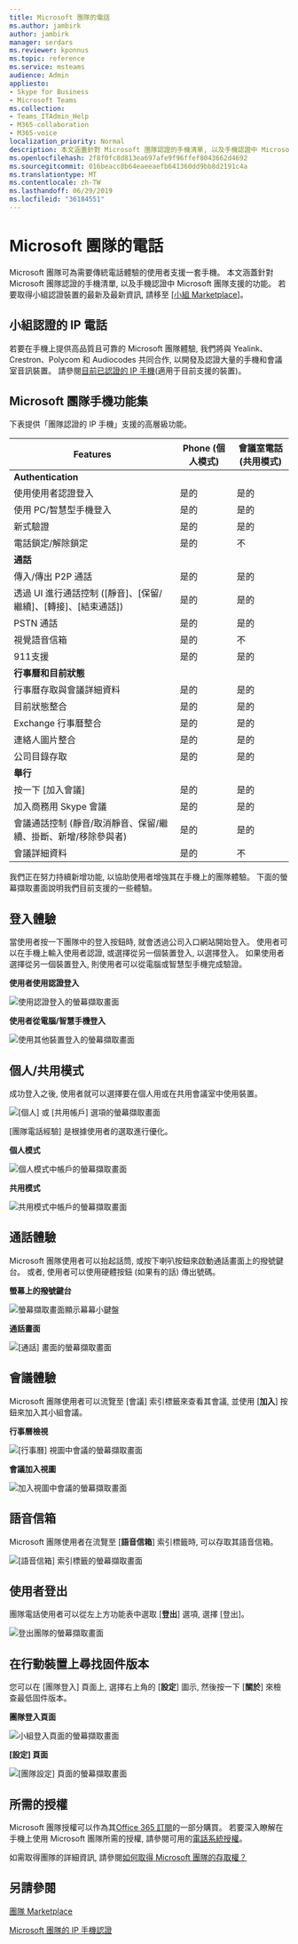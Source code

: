 ```yaml
---
title: Microsoft 團隊的電話
ms.author: jambirk
author: jambirk
manager: serdars
ms.reviewer: kponnus
ms.topic: reference
ms.service: msteams
audience: Admin
appliesto:
- Skype for Business
- Microsoft Teams
ms.collection:
- Teams_ITAdmin_Help
- M365-collaboration
- M365-voice
localization_priority: Normal
description: 本文涵蓋針對 Microsoft 團隊認證的手機清單, 以及手機認證中 Microsoft 團隊支援的功能。
ms.openlocfilehash: 2f8f0fc8d813ea697afe9f96ffef8043662d4692
ms.sourcegitcommit: 016beacc8b64eaeeaefb641360dd9bb8d2191c4a
ms.translationtype: MT
ms.contentlocale: zh-TW
ms.lasthandoff: 06/29/2019
ms.locfileid: "36184551"
---
```

# <a name="phones-for-microsoft-teams"></a>Microsoft 團隊的電話

Microsoft 團隊可為需要傳統電話體驗的使用者支援一套手機。 本文涵蓋針對 Microsoft 團隊認證的手機清單, 以及手機認證中 Microsoft 團隊支援的功能。 若要取得小組認證裝置的最新及最新資訊, 請移至 [[小組 Marketplace](http://office.com/teamsdevices)]。

## <a name="teams-certified-ip-phones"></a>小組認證的 IP 電話

若要在手機上提供高品質且可靠的 Microsoft 團隊體驗, 我們將與 Yealink、Crestron、Polycom 和 Audiocodes 共同合作, 以開發及認證大量的手機和會議室音訊裝置。 請參閱[目前已認證的 IP 手機](teams-ip-phones.md#currently-certified-ip-phones)(適用于目前支援的裝置)。

## <a name="microsoft-teams-phones-feature-set"></a>Microsoft 團隊手機功能集

下表提供「團隊認證的 IP 手機」支援的高層級功能。

|Features |Phone (個人模式) |會議室電話 (共用模式)|
|---------|---------|---------|
|**Authentication** | |  |
|使用使用者認證登入 |  是的 | 是的|
|使用 PC/智慧型手機登入  | 是的 |是的|
|新式驗證 | 是的 |是的 |
|電話鎖定/解除鎖定 | 是的 |不 |
|**通話** |  |  |
|傳入/傳出 P2P 通話 | 是的  |是的 |
|透過 UI 進行通話控制 ([靜音]、[保留/繼續]、[轉接]、[結束通話])| 是的  |是的 |
|PSTN 通話| 是的  |是的 |
|視覺語音信箱 | 是的 | 不 |
|911支援  | 是的  |是的 |
|**行事曆和目前狀態**|   | |
|行事曆存取與會議詳細資料|是的 |是的|
|目前狀態整合 |是的|是的|
|Exchange 行事曆整合 |是的|是的|
|連絡人圖片整合  |是的|是的|
|公司目錄存取 | 是的|是的|
|**舉行**|   ||
|按一下 [加入會議]  | 是的  |是的 |
|加入商務用 Skype 會議 | 是的  | 是的|
|會議通話控制 (靜音/取消靜音、保留/繼續、掛斷、新增/移除參與者)|是的|是的|
|會議詳細資料|是的|不|

我們正在努力持續新增功能, 以協助使用者增強其在手機上的團隊體驗。 下面的螢幕擷取畫面說明我們目前支援的一些體驗。

## <a name="sign-in-experience"></a>登入體驗

當使用者按一下團隊中的登入按鈕時, 就會透過公司入口網站開始登入。 使用者可以在手機上輸入使用者認證, 或選擇從另一個裝置登入, 以選擇登入。 如果使用者選擇從另一個裝置登入, 則使用者可以從電腦或智慧型手機完成驗證。

**使用者使用認證登入**

![使用認證登入的螢幕擷取畫面](media/sign-in-with-credentials.png)

**使用者從電腦/智慧手機登入**

![使用其他裝置登入的螢幕擷取畫面](media/sign-in-with-device.jpg)

## <a name="personalshared-mode"></a>個人/共用模式

成功登入之後, 使用者就可以選擇要在個人用或在共用會議室中使用裝置。

![[個人] 或 [共用帳戶] 選項的螢幕擷取畫面](media/personal-vs-shared-mode.jpg)

[團隊電話經驗] 是根據使用者的選取進行優化。

**個人模式**

![個人模式中帳戶的螢幕擷取畫面](media/personal-mode.png)

**共用模式**

![共用模式中帳戶的螢幕擷取畫面](media/shared-mode.png)

## <a name="calling-experience"></a>通話體驗

Microsoft 團隊使用者可以抬起話筒, 或按下喇叭按鈕來啟動通話畫面上的撥號鍵台。 或者, 使用者可以使用硬體按鈕 (如果有的話) 傳出號碼。

**螢幕上的撥號鍵台**

![螢幕擷取畫面顯示幕幕小鍵盤](media/on-screen-dial-pad.png)

**通話畫面**

![[通話] 畫面的螢幕擷取畫面](media/calling-screen.png)

## <a name="meeting-experience"></a>會議體驗

Microsoft 團隊使用者可以流覽至 [會議] 索引標籤來查看其會議, 並使用 [**加入**] 按鈕來加入其小組會議。

**行事曆檢視**

![[行事曆] 視圖中會議的螢幕擷取畫面](media/calendar-view.png)

**會議加入視圖**

![加入視圖中會議的螢幕擷取畫面](media/meeting-join-view.png)


## <a name="voicemail"></a>語音信箱

Microsoft 團隊使用者在流覽至 [**語音信箱**] 索引標籤時, 可以存取其語音信箱。

![[語音信箱] 索引標籤的螢幕擷取畫面](media/voicemail-tab.png)

## <a name="user-sign-out"></a>使用者登出

團隊電話使用者可以從左上方功能表中選取 [**登出**] 選項, 選擇 [登出]。

![登出團隊的螢幕擷取畫面](media/teams-sign-out.png)

## <a name="finding-the-firmware-version-on-a-mobile-device"></a>在行動裝置上尋找固件版本

您可以在 [團隊登入] 頁面上, 選擇右上角的 [**設定**] 圖示, 然後按一下 [**關於**] 來檢查最低固件版本。

**團隊登入頁面**

![小組登入頁面的螢幕擷取畫面](media/teams-sign-in-page.jpg)

**[設定] 頁面**

![[團隊設定] 頁面的螢幕擷取畫面](media/teams-settings-page.jpg)

## <a name="required-licenses"></a>所需的授權

Microsoft 團隊授權可以作為其[Office 365 訂閱](Office-365-licensing.md)的一部分購買。 若要深入瞭解在手機上使用 Microsoft 團隊所需的授權, 請參閱可用的[電話系統授權](https://products.office.com/en-us/microsoft-teams/voice-calling)。

如需取得團隊的詳細資訊, 請參閱[如何取得 Microsoft 團隊的存取權？](https://support.office.com/article/fc7f1634-abd3-4f26-a597-9df16e4ca65b)

## <a name="see-also"></a>另請參閱

[團隊 Marketplace](http://office.com/teamsdevices)

[Microsoft 團隊的 IP 手機認證](teams-ip-phones.md)
